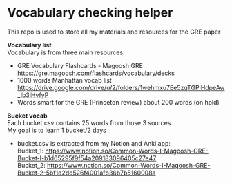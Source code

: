 # Vocabulary checking helper 
This repo is used to store all my materials and resources for the GRE paper 

**Vocabulary list**  
Vocabulary is from three main resources:  
   + GRE Vocabulary Flashcards - Magoosh GRE  
   https://gre.magoosh.com/flashcards/vocabulary/decks
   + 1000 words Manhattan vocab list
   https://drive.google.com/drive/u/2/folders/1wehmxu7Ee5zqTGPiHdpeAw_Ib3iHvfyP
   + Words smart for the GRE (Princeton review) about 200 words (on hold)

**Bucket vocab**  
Each bucket.csv contains 25 words from those 3 sources.  
My goal is to learn 1 bucket/2 days   
   + bucket.csv is extracted from my Notion and Anki app:  
    Bucket_1: https://www.notion.so/Common-Words-I-Magoosh-GRE-Bucket-I-b1d65295f9f54a209183096405c27e47  
    Bucket_2: https://www.notion.so/Common-Words-I-Magoosh-GRE-Bucket-2-5bf1d2dd526f4001afb36b7b5160008a